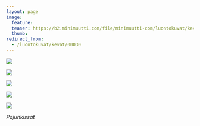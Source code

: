 ```yaml
---
layout: page
image:
  feature:
  teaser: https://b2.minimuutti.com/file/minimuutti-com/luontokuvat/kev%C3%A4t/DS07648-245px.jpg
  thumb:
redirect_from:
  - /luontokuvat/kevat/00030
---
```


[![](https://b2.minimuutti.com/file/minimuutti-com/luontokuvat/kev%C3%A4t/2/DS48321-800px.jpg)](https://dl.dropboxusercontent.com/sh/ea1wtnz7z734o12/AAC2fi4ZZhcVQykIvOMJAy09a/luontokuvat/kev%C3%A4t/2/DS48321.jpg)

[![](https://b2.minimuutti.com/file/minimuutti-com/luontokuvat/kev%C3%A4t/2/DS48387-800px.jpg)](https://dl.dropboxusercontent.com/sh/ea1wtnz7z734o12/AAAum2lQHAD3fV1OCKzzFiQ8a/luontokuvat/kev%C3%A4t/2/DS48387.jpg)

[![](https://b2.minimuutti.com/file/minimuutti-com/luontokuvat/kev%C3%A4t/DS07648-800px.jpg)](https://dl.dropboxusercontent.com/sh/ea1wtnz7z734o12/AADbrH66d2ifXp_U1hh9dXtWa/luontokuvat/kev%C3%A4t/DS07648.jpg)

[![](https://b2.minimuutti.com/file/minimuutti-com/luontokuvat/kev%C3%A4t/DS07653-800px.jpg)](https://dl.dropboxusercontent.com/sh/ea1wtnz7z734o12/AABdJpxYp0LoSwU1p9TXgu-aa/luontokuvat/kev%C3%A4t/DS07653.jpg)

[![](https://b2.minimuutti.com/file/minimuutti-com/luontokuvat/kev%C3%A4t/DS09925-800px.jpg)](https://dl.dropboxusercontent.com/sh/ea1wtnz7z734o12/AAAcC0-yC-Je6gGilr-OHD8Ja/luontokuvat/kev%C3%A4t/DS09925.jpg)

*Pajunkissat*
